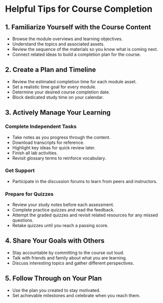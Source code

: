 # Helpful Tips for Course Completion

## 1. Familiarize Yourself with the Course Content

- Browse the module overviews and learning objectives.
- Understand the topics and associated assets.
- Review the sequence of the materials so you know what is coming next.
- Connect related ideas to build a completion plan for the course.

## 2. Create a Plan and Timeline

- Review the estimated completion time for each module asset.
- Set a realistic time goal for every module.
- Determine your desired course completion date.
- Block dedicated study time on your calendar.

## 3. Actively Manage Your Learning

### Complete Independent Tasks
- Take notes as you progress through the content.
- Download transcripts for reference.
- Highlight key ideas for quick review later.
- Finish all lab activities.
- Revisit glossary terms to reinforce vocabulary.

### Get Support
- Participate in the discussion forums to learn from peers and instructors.

### Prepare for Quizzes
- Review your study notes before each assessment.
- Complete practice quizzes and read the feedback.
- Attempt the graded quizzes and revisit related resources for any missed questions.
- Retake quizzes until you reach a passing score.

## 4. Share Your Goals with Others

- Stay accountable by committing to the course out loud.
- Talk with friends and family about what you are learning.
- Discuss interesting topics and gather different perspectives.

## 5. Follow Through on Your Plan

- Use the plan you created to stay motivated.
- Set achievable milestones and celebrate when you reach them.
